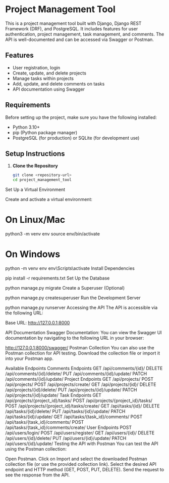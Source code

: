 # Project Management Tool

This is a project management tool built with Django, Django REST Framework (DRF), and PostgreSQL. It includes features for user authentication, project management, task management, and comments. The API is well-documented and can be accessed via Swagger or Postman.

## Features

- User registration, login
- Create, update, and delete projects
- Manage tasks within projects
- Add, update, and delete comments on tasks
- API documentation using Swagger

## Requirements

Before setting up the project, make sure you have the following installed:

- Python 3.10+
- pip (Python package manager)
- PostgreSQL (for production) or SQLite (for development use)

## Setup Instructions

1. **Clone the Repository**

   ```bash
   git clone <repository-url>
   cd project_management_tool
Set Up a Virtual Environment

Create and activate a virtual environment:


# On Linux/Mac
python3 -m venv env
source env/bin/activate

# On Windows
python -m venv env
env\Scripts\activate
Install Dependencies


pip install -r requirements.txt
Set Up the Database


python manage.py migrate
Create a Superuser (Optional)


python manage.py createsuperuser
Run the Development Server

 
python manage.py runserver
Accessing the API
The API is accessible via the following URL:

Base URL: http://127.0.0.1:8000

API Documentation
Swagger Documentation: You can view the Swagger UI documentation by navigating to the following URL in your browser:

 
http://127.0.0.1:8000/swagger/
Postman Collection
You can also use the Postman collection for API testing. Download the collection file or import it into your Postman app.

Available Endpoints
Comments Endpoints
GET /api/comments/{id}/
DELETE /api/comments/{id}/delete/
PUT /api/comments/{id}/update/
PATCH /api/comments/{id}/update/
Project Endpoints
GET /api/projects/
POST /api/projects/
POST /api/projects/create/
GET /api/projects/{id}/
DELETE /api/projects/{id}/delete/
PUT /api/projects/{id}/update/
PATCH /api/projects/{id}/update/
Task Endpoints
GET /api/projects/{project_id}/tasks/
POST /api/projects/{project_id}/tasks/
POST /api/projects/{project_id}/tasks/create/
GET /api/tasks/{id}/
DELETE /api/tasks/{id}/delete/
PUT /api/tasks/{id}/update/
PATCH /api/tasks/{id}/update/
GET /api/tasks/{task_id}/comments/
POST /api/tasks/{task_id}/comments/
POST /api/tasks/{task_id}/comments/create/
User Endpoints
POST /api/users/login/
POST /api/users/register/
GET /api/users/{id}/
DELETE /api/users/{id}/delete/
PUT /api/users/{id}/update/
PATCH /api/users/{id}/update/
Testing the API with Postman
You can test the API using the Postman collection:

Open Postman.
Click on Import and select the downloaded Postman collection file (or use the provided collection link).
Select the desired API endpoint and HTTP method (GET, POST, PUT, DELETE).
Send the request to see the response from the API.
 

 
